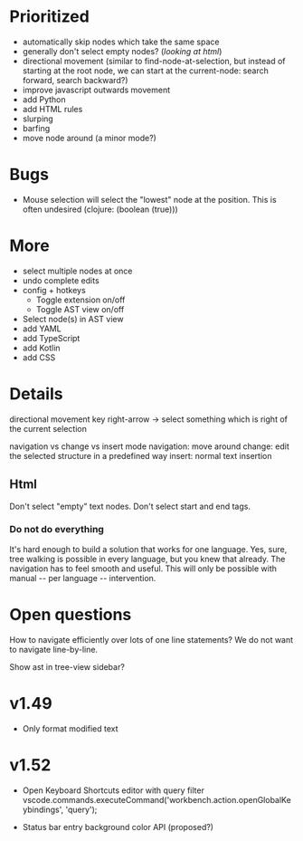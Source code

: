 # Prioritized
- automatically skip nodes which take the same space
- generally don't select empty nodes? (*looking at html*)
- directional movement (similar to find-node-at-selection, but instead of starting at the root node, we can start at the current-node: search forward, search backward?)
- improve javascript outwards movement
- add Python
- add HTML rules
- slurping
- barfing
- move node around (a minor mode?)

# Bugs
- Mouse selection will select the "lowest" node at the position. This is often undesired (clojure: (boolean (true)))

# More
- select multiple nodes at once
- undo complete edits
- config + hotkeys
    - Toggle extension on/off
    - Toggle AST view on/off
- Select node(s) in AST view
- add YAML
- add TypeScript
- add Kotlin
- add CSS

# Details

directional movement
key right-arrow -> select something which is right of the current selection

navigation vs change vs insert mode
navigation: move around
change: edit the selected structure in a predefined way
insert: normal text insertion

## Html

Don't select "empty" text nodes.
Don't select start and end tags.

### Do not do everything

It's hard enough to build a solution that works for one language. Yes, sure, tree walking is possible in every language, but you knew that already. The navigation has to feel smooth and useful. This will only be possible with manual -- per language -- intervention.

# Open questions

How to navigate efficiently over lots of one line statements? We do not want to navigate line-by-line.


Show ast in tree-view sidebar?

# v1.49
- Only format modified text

# v1.52

- Open Keyboard Shortcuts editor with query filter
vscode.commands.executeCommand('workbench.action.openGlobalKeybindings', 'query');

- Status bar entry background color API (proposed?)

